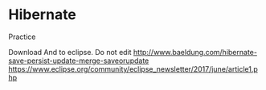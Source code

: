 # Hibernate
Practice

Download And to eclipse.
Do not edit
http://www.baeldung.com/hibernate-save-persist-update-merge-saveorupdate
https://www.eclipse.org/community/eclipse_newsletter/2017/june/article1.php

